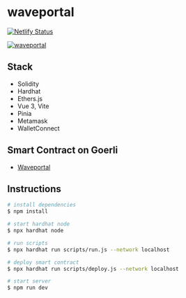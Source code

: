 # waveportal
[![Netlify Status](https://api.netlify.com/api/v1/badges/fee1636f-0aa9-4724-8b7e-c9bf943ecbd9/deploy-status)](https://app.netlify.com/sites/waveportal-dapp/deploys)

[![waveportal](https://wgxwocyublngaeisjxte.supabase.co/storage/v1/object/public/assets/projects/waveportal-cover.jpg)](https://wgxwocyublngaeisjxte.supabase.co/storage/v1/object/public/assets/projects/waveportal-cover.jpg)


## Stack
- Solidity
- Hardhat
- Ethers.js
- Vue 3, Vite
- Pinia
- Metamask
- WalletConnect

## Smart Contract on Goerli
- [Waveportal](https://goerli.etherscan.io/address/0xf7b7ab1de3fba402e563e3f9b17547a0aaddb078)

## Instructions

``` bash
# install dependencies
$ npm install

# start hardhat node
$ npx hardhat node

# run scripts
$ npx hardhat run scripts/run.js --network localhost

# deploy smart contract
$ npx hardhat run scripts/deploy.js --network localhost

# start server
$ npm run dev
```
